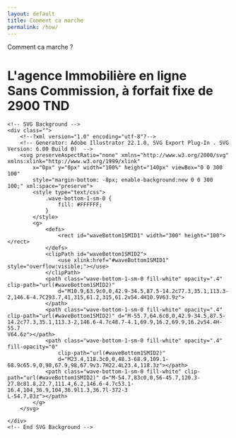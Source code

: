 ```yaml
---
layout: default
title: Comment ca marche
permalink: /how/
---
```


<div id="SVGwave1BottomSMShape" class="position-relative bg-primary-2">
    <div class="services container space-top-2  space-bottom-4">
        <div class=" p-5">
            <div class="m-5 text-center">
                <div class="h1 text-white font-weight-semi-bold">
                    Comment ca marche ?
                </div>
                <h1 class="h3 text-white">
                    L'agence Immobilière en ligne <br> Sans Commission, à forfait fixe de 2900 TND
                </h1>
            </div>
        </div>
    </div>

    <!-- SVG Background -->
    <div class="">
        <!--?xml version="1.0" encoding="utf-8"?-->
        <!-- Generator: Adobe Illustrator 22.1.0, SVG Export Plug-In . SVG Version: 6.00 Build 0)  -->
        <svg preserveAspectRatio="none" xmlns="http://www.w3.org/2000/svg" xmlns:xlink="http://www.w3.org/1999/xlink"
            x="0px" y="0px" width="100%" height="140px" viewBox="0 0 300 100"
            style="margin-bottom: -8px; enable-background:new 0 0 300 100;" xml:space="preserve">
            <style type="text/css">
                .wave-bottom-1-sm-0 {
                    fill: #FFFFFF;
                }
            </style>
            <g>
                <defs>
                    <rect id="waveBottom1SMID1" width="300" height="100"></rect>
                </defs>
                <clipPath id="waveBottom1SMID2">
                    <use xlink:href="#waveBottom1SMID1" style="overflow:visible;"></use>
                </clipPath>
                <path class="wave-bottom-1-sm-0 fill-white" opacity=".4" clip-path="url(#waveBottom1SMID2)"
                    d="M10.9,63.9c0,0,42.9-34.5,87.5-14.2c77.3,35.1,113.3-2,146.6-4.7C293.7,41,315,61.2,315,61.2v54.4H10.9V63.9z">
                </path>
                <path class="wave-bottom-1-sm-0 fill-white" opacity=".4" clip-path="url(#waveBottom1SMID2)" d="M-55.7,64.6c0,0,42.9-34.5,87.5-14.2c77.3,35.1,113.3-2,146.6-4.7c48.7-4.1,69.9,16.2,69.9,16.2v54.4H-55.7
    V64.6z"></path>
                <path class="wave-bottom-1-sm-0 fill-white" opacity=".4" fill-opacity="0"
                    clip-path="url(#waveBottom1SMID2)"
                    d="M23.4,118.3c0,0,48.3-68.9,109.1-68.9c65.9,0,98,67.9,98,67.9v3.7H22.4L23.4,118.3z"></path>
                <path class="wave-bottom-1-sm-0 fill-white" clip-path="url(#waveBottom1SMID2)" d="M-54.7,83c0,0,56-45.7,120.3-27.8c81.8,22.7,111.4,6.2,146.6-4.7c53.1-16.4,104,36.9,104,36.9l1.3,36.7l-372-3
    L-54.7,83z"></path>
            </g>
        </svg>

    </div>
    <!-- End SVG Background -->
</div>
